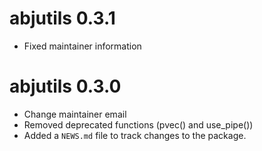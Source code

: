# abjutils 0.3.1

* Fixed maintainer information

# abjutils 0.3.0

* Change maintainer email
* Removed deprecated functions (pvec() and use_pipe())
* Added a `NEWS.md` file to track changes to the package.
